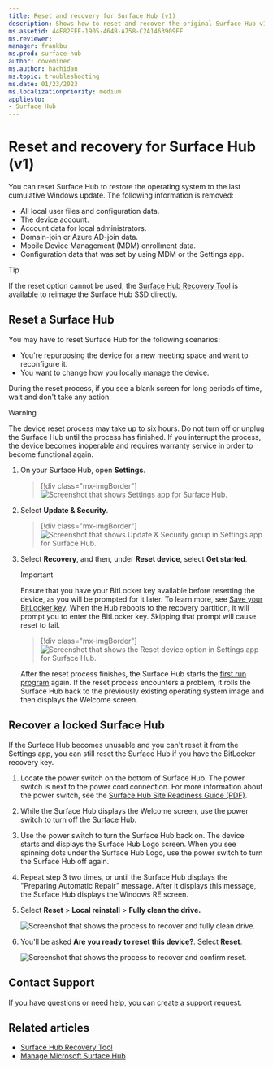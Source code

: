 ```yaml
---
title: Reset and recovery for Surface Hub (v1)
description: Shows how to reset and recover the original Surface Hub v1.
ms.assetid: 44E82EEE-1905-464B-A758-C2A1463909FF
ms.reviewer: 
manager: frankbu
ms.prod: surface-hub
author: coveminer
ms.author: hachidan
ms.topic: troubleshooting
ms.date: 01/23/2023
ms.localizationpriority: medium
appliesto:
- Surface Hub
---
```


# Reset and recovery for Surface Hub (v1)

You can reset Surface Hub to restore the operating system to the last cumulative Windows update. The following information is removed:

- All local user files and configuration data. 
- The device account.
- Account data for local administrators.
- Domain-join or Azure AD-join data.
- Mobile Device Management (MDM) enrollment data.
- Configuration data that was set by using MDM or the Settings app.

> [!TIP]
> If the reset option cannot be used, the [Surface Hub Recovery Tool](surface-hub-recovery-tool.md) is available to reimage the Surface Hub SSD directly.

## Reset a Surface Hub

You may have to reset Surface Hub for the following scenarios:

- You're repurposing the device for a new meeting space and want to reconfigure it.
- You want to change how you locally manage the device.

During the reset process, if you see a blank screen for long periods of time, wait and don't take any action.

> [!WARNING]
> The device reset process may take up to six hours. Do not turn off or unplug the Surface Hub until the process has finished. If you interrupt the process, the device becomes inoperable and requires warranty service in order to become functional again.

1. On your Surface Hub, open **Settings**.

   > [!div class="mx-imgBorder"]
   > ![Screenshot that shows Settings app for Surface Hub.](images/sh-settings.png)

2. Select **Update & Security**.

   > [!div class="mx-imgBorder"]
   > ![Screenshot that shows Update & Security group in Settings app for Surface Hub.](images/sh-settings-update-security.png)

3. Select **Recovery**, and then, under **Reset device**, select **Get started**.

   > [!IMPORTANT]
   > Ensure that you have your BitLocker key available before resetting the device, as you will be prompted for it later. To learn more, see [Save your BitLocker key](save-bitlocker-key-surface-hub.md). When the Hub reboots to the recovery partition, it will prompt you to enter the BitLocker key. Skipping that prompt will cause reset to fail.

   > [!div class="mx-imgBorder"]
   > ![Screenshot that shows the Reset device option in Settings app for Surface Hub.](images/sh-settings-reset-device.png)

   After the reset process finishes, the Surface Hub starts the [first run program](first-run-program-surface-hub.md) again. If the reset process encounters a problem, it rolls the Surface Hub back to the previously existing operating system image and then displays the Welcome screen.

## Recover a locked Surface Hub

If the Surface Hub becomes unusable and you can't reset it from the Settings app, you can still reset the Surface Hub if you have the BitLocker recovery key.

1. Locate the power switch on the bottom of Surface Hub. The power switch is next to the power cord connection. For more information about the power switch, see the [Surface Hub Site Readiness Guide (PDF)](surface-hub-site-readiness-guide.md).

2. While the Surface Hub displays the Welcome screen, use the power switch to turn off the Surface Hub.

3. Use the power switch to turn the Surface Hub back on. The device starts and displays the Surface Hub Logo screen. When you see spinning dots under the Surface Hub Logo, use the power switch to turn the Surface Hub off again.  

4. Repeat step 3 two times, or until the Surface Hub displays the "Preparing Automatic Repair" message. After it displays this message, the Surface Hub displays the Windows RE screen.

5. Select **Reset** > **Local reinstall** > **Fully clean the drive.**

   ![Screenshot that shows the process to recover and fully clean drive.](images/recover-fully-clean-drive.png)

8. You'll be asked **Are you ready to reset this device?**. Select **Reset**.

   ![Screenshot that shows the process to recover and confirm reset.](images/recover-confirm-reset.png)

## Contact Support

If you have questions or need help, you can [create a support request](https://support.microsoft.com/supportforbusiness/productselection).

## Related articles

- [Surface Hub Recovery Tool](surface-hub-recovery-tool.md)
- [Manage Microsoft Surface Hub](manage-surface-hub.md)
